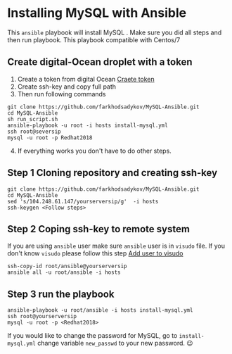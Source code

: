 # Installing MySQL with Ansible
This `ansible` playbook will install MySQL . Make sure you did all steps and then run playbook.  This playbook compatible with Centos/7

## Create digital-Ocean droplet with a token 
1. Create  a token from digital Ocean [Craete token ](https://www.digitalocean.com/docs/api/create-personal-access-token/)
2. Create ssh-key and copy full path 
3. Then run following commands 

```
git clone https://github.com/farkhodsadykov/MySQL-Ansible.git
cd MySQL-Ansible 
sh run_script.sh
ansible-playbook -u root -i hosts install-mysql.yml
ssh root@seversip 
mysql -u root -p Redhat2018
```

4. If everything works you don't have to do other steps.



## Step 1 Cloning repository and creating ssh-key
```
git clone https://github.com/farkhodsadykov/MySQL-Ansible.git
cd MySQL-Ansible 
sed 's/104.248.61.147/yourserversip/g'  -i hosts
ssh-keygen <Follow steps>
```

## Step 2 Coping ssh-key to remote system 
If you are using `ansible` user make sure `ansible` user is in `visudo` file.  If you don't know `visudo` please follow this step [Add user to visudo](https://stackoverflow.com/questions/37333305/ansible-create-a-user-with-sudo-privileges/52173639#52173639)

``` 
ssh-copy-id root/ansible@yourserversip
ansible all -u root/ansible -i hosts 
```

## Step 3 run the playbook 
```
ansible-playbook -u root/ansible -i hosts install-mysql.yml 
ssh root@yourserversip
mysql -u root -p <Redhat2018>
```

If you would like to change the password for MySQL,  go to `install-mysql.yml` change variable `new_passwd` to your new password. 😉 